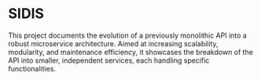 # SIDIS
 This project documents the evolution of a previously monolithic API into a robust microservice architecture. Aimed at increasing scalability, modularity, and maintenance efficiency, it showcases the breakdown of the API into smaller, independent services, each handling specific functionalities.
